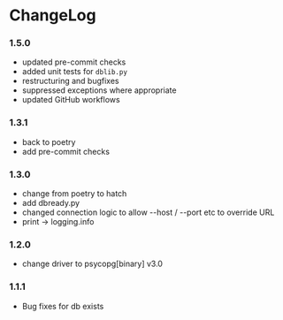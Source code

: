 # ChangeLog
### 1.5.0
- updated pre-commit checks
- added unit tests for `dblib.py`
- restructuring and bugfixes
- suppressed exceptions where appropriate
- updated GitHub workflows

### 1.3.1
- back to poetry
- add pre-commit checks

### 1.3.0
- change from poetry to hatch
- add dbready.py
- changed connection logic to allow --host / --port etc to override URL
- print -> logging.info

### 1.2.0
- change driver to psycopg[binary] v3.0

### 1.1.1
- Bug fixes for db exists
